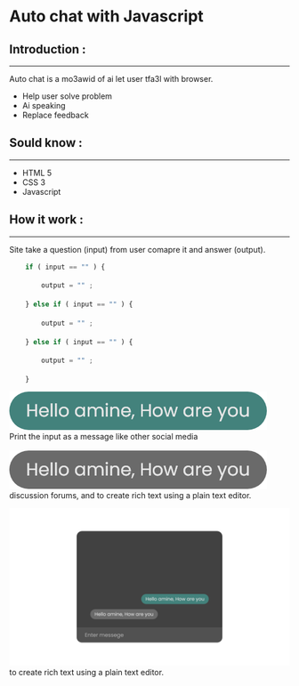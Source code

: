 # **Auto chat with Javascript**

## **Introduction** : 
---------------------
Auto chat is a mo3awid of ai let user tfa3l with browser.
- Help user solve problem
- Ai speaking
- Replace feedback

## **Sould know** : 
----------
- HTML 5
- CSS 3
- Javascript

## **How it work** :
----------------
Site take a question (input) from user comapre it and answer (output).

```js
    if ( input == "" ) {

        output = "" ;    

    } else if ( input == "" ) {

        output = "" ;    

    } else if ( input == "" ) {

        output = "" ;    

    }
```

![](./Ui/Auto-turn.png)
<br>
Print the input as a message like other social media
<br>
<br>
![](./Ui/User-turn.png)
<br>
discussion forums, and to create rich text using a plain text editor.

![](./Ui/Page.png)
to create rich text using a plain text editor.